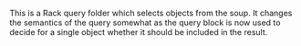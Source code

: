This is a Rack query folder which selects objects from the soup. It changes the semantics of the query somewhat as the query block is now used to decide for a single object whether it should be included in the result.